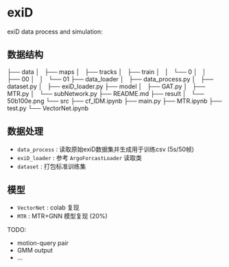 # exiD
exiD data process and simulation: 

## 数据结构
├── data
│   ├── maps
│   ├── tracks
│   ├── train
│   │       └── 0
│   │           ├── 00
│   │           └── 01
├── data_loader
│   ├── data_process.py
│   ├── dataset.py
│   ├── exiD_loader.py
├── model
│   ├── GAT.py
│   ├── MTR.py
│   └── subNetwork.py
├── README.md
├── result
│   └── 50b100e.png
└── src
    ├── cf_IDM.ipynb
    ├── main.py
    ├── MTR.ipynb
    ├── test.py
    └── VectorNet.ipynb


## 数据处理
- `data_process` :  读取原始exiD数据集并生成用于训练csv (5s/50帧)
- `exiD_loader` :  参考 `ArgoForcastLoader` 读取类
- `dataset` :  打包标准训练集


 ## 模型
- `VectorNet` : colab 复现 
- `MTR` : MTR+GNN 模型复现 (20%)


TODO:
- motion-query pair
- GMM output
- ...


